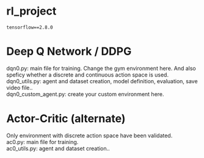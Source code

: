 # rl_project
```
tensorflow==2.8.0
```
# Deep Q Network / DDPG
dqn0.py: main file for training. Change the gym environment here. And also speficy whether a discrete and continuous action space is used.  
dqn0_utils.py: agent and dataset creation, model definition, evaluation, save video file..  
dqn0_custom_agent.py: create your custom environment here.


# Actor-Critic (alternate)
Only environment with discrete action space have been validated.  
ac0.py: main file for training.  
ac0_utils.py: agent and dataset creation..
